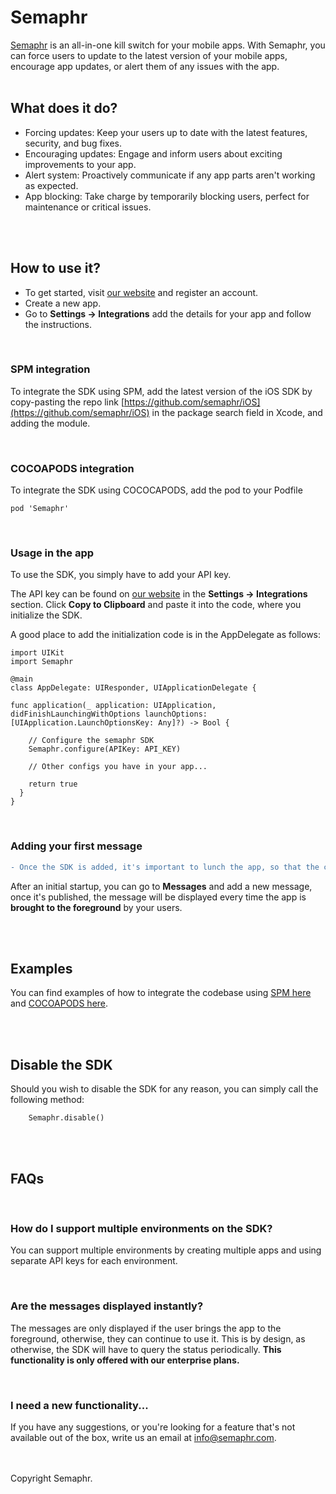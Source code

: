 # Semaphr

[Semaphr](https://semaphr.com) is an all-in-one kill switch for your mobile apps. With Semaphr, you can force users to update to the latest version of your mobile apps, encourage app updates, or alert them of any issues with the app.
<br />
<br />

## What does it do?

- Forcing updates: Keep your users up to date with the latest features, security, and bug fixes.
- Encouraging updates: Engage and inform users about exciting improvements to your app.
- Alert system: Proactively communicate if any app parts aren't working as expected.
- App blocking: Take charge by temporarily blocking users, perfect for maintenance or critical issues.
<br />
<br />

## How to use it?

- To get started, visit [our website](https://semaphr.com) and register an account.
- Create a new app.
- Go to **Settings -> Integrations** add the details for your app and follow the instructions.

<br />

### SPM integration

To integrate the SDK using SPM, add the latest version of the iOS SDK by copy-pasting the repo link [https://github.com/semaphr/iOS](https://github.com/semaphr/iOS) in the package search field in Xcode, and adding the module.

<br />

### COCOAPODS integration

To integrate the SDK using COCOCAPODS, add the pod to your Podfile
```
pod 'Semaphr'
```
<br />

### Usage in the app

To use the SDK, you simply have to add your API key. 

The API key can be found on [our website](https://semaphr.com) in the  **Settings -> Integrations** section. Click **Copy to Clipboard** and paste it into the code, where you initialize the SDK.

A good place to add the initialization code is in the AppDelegate as follows:

```
import UIKit
import Semaphr

@main
class AppDelegate: UIResponder, UIApplicationDelegate {

func application(_ application: UIApplication, didFinishLaunchingWithOptions launchOptions: [UIApplication.LaunchOptionsKey: Any]?) -> Bool {

    // Configure the semaphr SDK
    Semaphr.configure(APIKey: API_KEY)

    // Other configs you have in your app...
     
    return true
  }
}
```
<br />

### Adding your first message

```diff
- Once the SDK is added, it's important to lunch the app, so that the current version of the app can be inferred by our systems.
```

After an initial startup, you can go to **Messages** and add a new message, once it's published, the message will be displayed every time the app is **brought to the foreground** by your users.

<br />
<br />

## Examples

You can find examples of how to integrate the codebase using [SPM here](https://github.com/semaphr/ios-examples/tree/main/SPM/SemaphrExample) and [COCOAPODS here](https://github.com/semaphr/ios-examples/tree/main/COCOAPODS/SemaphrExample).

<br />
<br />

## Disable the SDK

Should you wish to disable the SDK for any reason, you can simply call the following method:

```
    Semaphr.disable()
```

<br />
<br />

## FAQs

<br />

### How do I support multiple environments on the SDK?

You can support multiple environments by creating multiple apps and using separate API keys for each environment.

<br />

### Are the messages displayed instantly?

The messages are only displayed if the user brings the app to the foreground, otherwise, they can continue to use it. This is by design, as otherwise, the SDK will have to query the status periodically. **This functionality is only offered with our enterprise plans.**

<br />

### I need a new functionality...

If you have any suggestions, or you're looking for a feature that's not available out of the box, write us an email at [info@semaphr.com](mailto:info@semaphr.com).

<br />
<br />
Copyright Semaphr.

